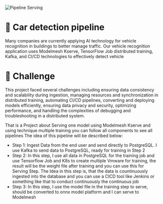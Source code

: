 
![Pipeline Serving](https://github.com/HungNguyenDev1511/Capstone-Project-Model-Serving/assets/69066161/e86947c5-5e25-4b0b-917d-2b78275dad5f)

# :taxi: **Car detection pipeline**
Many companies are currently applying AI technology for vehicle recognition in buildings to better manage traffic. Our vehicle recognition application uses Modelmesh Kserve, TensorFlow Job distributed training, Kafka, and CI/CD technologies to effectively detect vehicle


# 🚀 **Challenge**
This project faced several challenges including ensuring data consistency and scalability during ingestion, managing resources and synchronization in distributed training, automating CI/CD pipelines, converting and deploying models efficiently, ensuring data privacy and security, optimizing performance, and handling the complexities of debugging and troubleshooting in a distributed system.





That is a Project about Serving one model using Modelmesh Kserve and using technique multiple training you can follow all components to see all pipelines The idea of this pipeline will be described below:
- Step 1: Ingest Data from the end user and send directly to PostgreSQL. I use Kafka to send data to PostgreSQL, ready for training in Step 2
- Step 2: In this step, I use all data in PostgreSQL for the training job and use Tensorflow Job and K8s to create multiple Vmware for training, the result will be the weight file after training and you can use this for Serving Step. The Idea in this step is, that the data is countinuously ingested into the database and you can use a CICD tool like Jenkins or something like that to conduct continuously the continuous job
- Step 3: In this step, I use the model file in the training step to serve, should be converted to onnx model platform and I can serve to Modelmesh